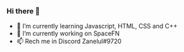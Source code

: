 ### Hi there 👋

- 🌱 I’m currently learning Javascript, HTML, CSS and C++
- 🔭 I’m currently working on SpaceFN
- 📫 Rech me in Discord Zanelul#9720
<!--
**Zanelul/Zanelul** is a ✨ _special_ ✨ repository because its `README.md` (this file) appears on your GitHub profile.

Here are some ideas to get you started:

- 🔭 I’m currently working on ...
- 🌱 I’m currently learning ...
- 👯 I’m looking to collaborate on ...
- 🤔 I’m looking for help with ...
- 💬 Ask me about ...
- 📫 How to reach me: ...
- 😄 Pronouns: ...
- ⚡ Fun fact: ...
-->
